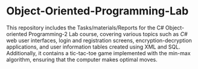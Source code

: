 # Object-Oriented-Programming-Lab
This repository includes the Tasks/materials/Reports for the C# Object-oriented Programming-2 Lab course, covering various topics such as *C#* web user interfaces, login and registration screens, encryption-decryption applications, and user information tables created using XML and SQL. Additionally, it contains a tic-tac-toe game implemented with the min-max algorithm, ensuring that the computer makes optimal moves.

